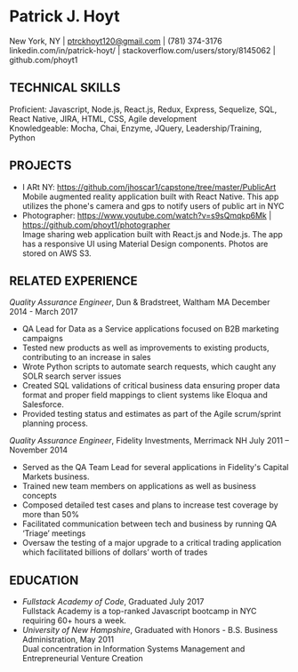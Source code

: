 # Patrick J. Hoyt
   New York, NY | ptrckhoyt120@gmail.com | (781) 374-3176  
linkedin.com/in/patrick-hoyt/ | stackoverflow.com/users/story/8145062 | github.com/phoyt1

## TECHNICAL SKILLS
   Proficient: Javascript, Node.js, React.js, Redux, Express, Sequelize, SQL, React Native, JIRA, HTML, CSS, Agile development  
   Knowledgeable: Mocha, Chai, Enzyme, JQuery, Leadership/Training, Python
## PROJECTS
* I ARt NY: 
https://github.com/jhoscar1/capstone/tree/master/PublicArt  
   Mobile augmented reality application built with React Native. This app utilizes the phone's camera and gps to notify users of public art in NYC
* Photographer:
https://www.youtube.com/watch?v=s9sQmqkp6Mk | https://github.com/phoyt1/photographer  
   Image sharing web application built with React.js and Node.js. The app has a responsive UI using Material Design components. Photos are stored on AWS S3.
## RELATED EXPERIENCE 
*Quality Assurance Engineer*, Dun & Bradstreet, Waltham MA
December 2014 - March 2017
* QA Lead for Data as a Service applications focused on B2B marketing campaigns
* Tested new products as well as improvements to existing products, contributing to an increase in sales  
* Wrote Python scripts to automate search requests, which caught any SOLR search server issues 
* Created SQL validations of critical business data ensuring proper data format and proper field mappings to client systems like Eloqua and Salesforce.
* Provided testing status and estimates as part of the Agile scrum/sprint planning process. 

*Quality Assurance Engineer*, Fidelity Investments, Merrimack NH 
July 2011 – November 2014
* Served as the QA Team Lead for several applications in Fidelity's Capital Markets business. 
* Trained new team members on applications as well as business concepts
* Composed detailed test cases and plans to increase test coverage by more than 50%
* Facilitated communication between tech and business by running QA ‘Triage’ meetings
* Oversaw the testing of a major upgrade to a critical trading application which facilitated billions of dollars’ worth of trades
## EDUCATION 
* *Fullstack Academy of Code*, Graduated July 2017  
  Fullstack Academy is a top-ranked Javascript bootcamp in NYC requiring 60+ hours a week.
* *University of New Hampshire*, Graduated with Honors - B.S. Business Administration, May 2011  
  Dual concentration in Information Systems Management and Entrepreneurial Venture Creation

